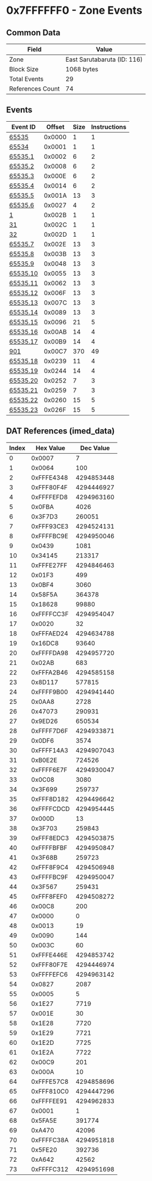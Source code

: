 # 0x7FFFFFF0 - Zone Events

## Common Data

| Field            | Value                       |
|------------------|-----------------------------|
| Zone             | East Sarutabaruta (ID: 116) |
| Block Size       | 1068 bytes                  |
| Total Events     | 29                          |
| References Count | 74                          |

## Events

| Event ID                  | Offset   |   Size |   Instructions |
|---------------------------|----------|--------|----------------|
| [65535](./65535.md)       | 0x0000   |      1 |              1 |
| [65534](./65534.md)       | 0x0001   |      1 |              1 |
| [65535.1](./65535.1.md)   | 0x0002   |      6 |              2 |
| [65535.2](./65535.2.md)   | 0x0008   |      6 |              2 |
| [65535.3](./65535.3.md)   | 0x000E   |      6 |              2 |
| [65535.4](./65535.4.md)   | 0x0014   |      6 |              2 |
| [65535.5](./65535.5.md)   | 0x001A   |     13 |              3 |
| [65535.6](./65535.6.md)   | 0x0027   |      4 |              2 |
| [1](./1.md)               | 0x002B   |      1 |              1 |
| [31](./31.md)             | 0x002C   |      1 |              1 |
| [32](./32.md)             | 0x002D   |      1 |              1 |
| [65535.7](./65535.7.md)   | 0x002E   |     13 |              3 |
| [65535.8](./65535.8.md)   | 0x003B   |     13 |              3 |
| [65535.9](./65535.9.md)   | 0x0048   |     13 |              3 |
| [65535.10](./65535.10.md) | 0x0055   |     13 |              3 |
| [65535.11](./65535.11.md) | 0x0062   |     13 |              3 |
| [65535.12](./65535.12.md) | 0x006F   |     13 |              3 |
| [65535.13](./65535.13.md) | 0x007C   |     13 |              3 |
| [65535.14](./65535.14.md) | 0x0089   |     13 |              3 |
| [65535.15](./65535.15.md) | 0x0096   |     21 |              5 |
| [65535.16](./65535.16.md) | 0x00AB   |     14 |              4 |
| [65535.17](./65535.17.md) | 0x00B9   |     14 |              4 |
| [901](./901.md)           | 0x00C7   |    370 |             49 |
| [65535.18](./65535.18.md) | 0x0239   |     11 |              4 |
| [65535.19](./65535.19.md) | 0x0244   |     14 |              4 |
| [65535.20](./65535.20.md) | 0x0252   |      7 |              3 |
| [65535.21](./65535.21.md) | 0x0259   |      7 |              3 |
| [65535.22](./65535.22.md) | 0x0260   |     15 |              5 |
| [65535.23](./65535.23.md) | 0x026F   |     15 |              5 |

## DAT References (imed_data)

|   Index | Hex Value   |   Dec Value |
|---------|-------------|-------------|
|       0 | 0x0007      |           7 |
|       1 | 0x0064      |         100 |
|       2 | 0xFFFE4348  |  4294853448 |
|       3 | 0xFFF80F4F  |  4294446927 |
|       4 | 0xFFFFEFD8  |  4294963160 |
|       5 | 0x0FBA      |        4026 |
|       6 | 0x3F7D3     |      260051 |
|       7 | 0xFFF93CE3  |  4294524131 |
|       8 | 0xFFFFBC9E  |  4294950046 |
|       9 | 0x0439      |        1081 |
|      10 | 0x34145     |      213317 |
|      11 | 0xFFFE27FF  |  4294846463 |
|      12 | 0x01F3      |         499 |
|      13 | 0x0BF4      |        3060 |
|      14 | 0x58F5A     |      364378 |
|      15 | 0x18628     |       99880 |
|      16 | 0xFFFFCC3F  |  4294954047 |
|      17 | 0x0020      |          32 |
|      18 | 0xFFFAED24  |  4294634788 |
|      19 | 0x16DC8     |       93640 |
|      20 | 0xFFFFDA98  |  4294957720 |
|      21 | 0x02AB      |         683 |
|      22 | 0xFFFA2B46  |  4294585158 |
|      23 | 0x8D117     |      577815 |
|      24 | 0xFFFF9B00  |  4294941440 |
|      25 | 0x0AA8      |        2728 |
|      26 | 0x47073     |      290931 |
|      27 | 0x9ED26     |      650534 |
|      28 | 0xFFFF7D6F  |  4294933871 |
|      29 | 0x0DF6      |        3574 |
|      30 | 0xFFFF14A3  |  4294907043 |
|      31 | 0xB0E2E     |      724526 |
|      32 | 0xFFFF6E7F  |  4294930047 |
|      33 | 0x0C08      |        3080 |
|      34 | 0x3F699     |      259737 |
|      35 | 0xFFF8D182  |  4294496642 |
|      36 | 0xFFFFCDCD  |  4294954445 |
|      37 | 0x000D      |          13 |
|      38 | 0x3F703     |      259843 |
|      39 | 0xFFF8EDC3  |  4294503875 |
|      40 | 0xFFFFBFBF  |  4294950847 |
|      41 | 0x3F68B     |      259723 |
|      42 | 0xFFF8F9C4  |  4294506948 |
|      43 | 0xFFFFBC9F  |  4294950047 |
|      44 | 0x3F567     |      259431 |
|      45 | 0xFFF8FEF0  |  4294508272 |
|      46 | 0x00C8      |         200 |
|      47 | 0x0000      |           0 |
|      48 | 0x0013      |          19 |
|      49 | 0x0090      |         144 |
|      50 | 0x003C      |          60 |
|      51 | 0xFFFE446E  |  4294853742 |
|      52 | 0xFFF80F7E  |  4294446974 |
|      53 | 0xFFFFEFC6  |  4294963142 |
|      54 | 0x0827      |        2087 |
|      55 | 0x0005      |           5 |
|      56 | 0x1E27      |        7719 |
|      57 | 0x001E      |          30 |
|      58 | 0x1E28      |        7720 |
|      59 | 0x1E29      |        7721 |
|      60 | 0x1E2D      |        7725 |
|      61 | 0x1E2A      |        7722 |
|      62 | 0x00C9      |         201 |
|      63 | 0x000A      |          10 |
|      64 | 0xFFFE57C8  |  4294858696 |
|      65 | 0xFFF810C0  |  4294447296 |
|      66 | 0xFFFFEE91  |  4294962833 |
|      67 | 0x0001      |           1 |
|      68 | 0x5FA5E     |      391774 |
|      69 | 0xA470      |       42096 |
|      70 | 0xFFFFC38A  |  4294951818 |
|      71 | 0x5FE20     |      392736 |
|      72 | 0xA642      |       42562 |
|      73 | 0xFFFFC312  |  4294951698 |
